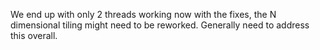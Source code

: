 We end up with only 2 threads working now with the fixes, the N dimensional tiling might need to be reworked. Generally need to address this overall.
